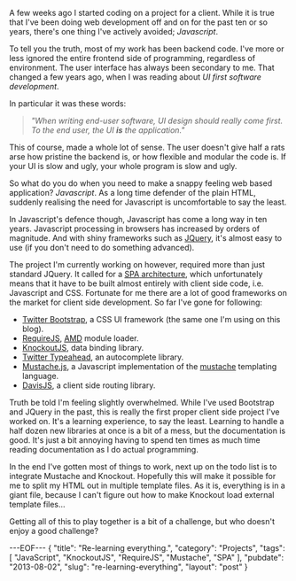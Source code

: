 A few weeks ago I started coding on a project for a client.  While it is
true that I've been doing web development off and on for the past ten or
so years, there's one thing I've actively avoided;  _Javascript_.

To tell you the truth, most of my work has been backend code.  I've more
or less ignored the entire frontend side of programming, regardless of
environment.  The user interface has always been secondary to me.  That
changed a few years ago, when I was reading about _UI first software
development_.  

In particular it was these words:

> _"When writing end-user software, UI design should really come first.  
> To the end user, the UI __is__ the application."_  

This of course, made a whole lot of sense.  The user doesn't give half 
a rats arse how pristine the backend is, or how flexible and modular the 
code is.  If your UI is slow and ugly, your whole program is slow and 
ugly.

So what do you do when you need to make a snappy feeling web based 
application? _Javascript_.  As a long time defender of the plain HTML,
suddenly realising the need for Javascript is uncomfortable to say the
least.

In Javascript's defence though, Javascript has come a long way in ten 
years.  Javascript processing in browsers has increased by orders of
magnitude.  And with shiny frameworks such as [JQuery][1], it's almost
easy to use (if you don't need to do something advanced).

The project I'm currently working on however, required more than just
standard JQuery.  It called for a [<abbr title="Single-page application"
class="initialism">SPA</abbr> architecture][2], which unfortunately
means that it have to be built almost entirely with client side code, 
i.e. Javascript and CSS.  Fortunate for me there are a lot of good
frameworks on the market for client side development.  So far I've gone
for following:

* [Twitter Bootstrap][3], a CSS UI framework (the same one I'm using on
  this blog).
* [RequireJS][4], [<abbr title="Asynchronous module definition"
  class="initialism">AMD</abbr>][5] module loader.
* [KnockoutJS][6], data binding library.
* [Twitter Typeahead][7], an autocomplete library.
* [Mustache.js][8], a Javascript implementation of the [mustache][9]
  templating language.
* [DavisJS][10], a client side routing library.

Truth be told I'm feeling slightly overwhelmed.  While I've used 
Bootstrap and JQuery in the past, this is really the first proper client
side project I've worked on.  It's a learning experience, to say the 
least.  Learning to handle a half dozen new libraries at once is a bit
of a mess, but the documentation is good.  It's just a bit annoying 
having to spend ten times as much time reading documentation as I do
actual programming.

In the end I've gotten most of things to work, next up on the todo list
is to integrate Mustache and Knockout.  Hopefully this will make it 
possible for me to split my HTML out in multiple template files.  As it
is, everything is in a giant file, because I can't figure out how to
make Knockout load external template files...

Getting all of this to play together is a bit of a challenge, but who 
doesn't enjoy a good challenge?

[1]: http://jquery.com/
[2]: http://en.wikipedia.org/wiki/Single-page_application
[3]: http://getbootstrap.com/
[4]: http://requirejs.org/
[5]: http://en.wikipedia.org/wiki/Asynchronous_module_definition
[6]: http://knockoutjs.com/
[7]: http://twitter.github.io/typeahead.js/
[8]: https://github.com/janl/mustache.js
[9]: http://mustache.github.io/
[10]: http://davisjs.com/

---EOF---
{
    "title": "Re-learning everything.",
    "category": "Projects",
    "tags": [
        "JavaScript",
        "KnockoutJS",
        "RequireJS",
        "Mustache",
        "SPA"
    ],
    "pubdate": "2013-08-02",
    "slug": "re-learning-everything",
    "layout": "post"
}
